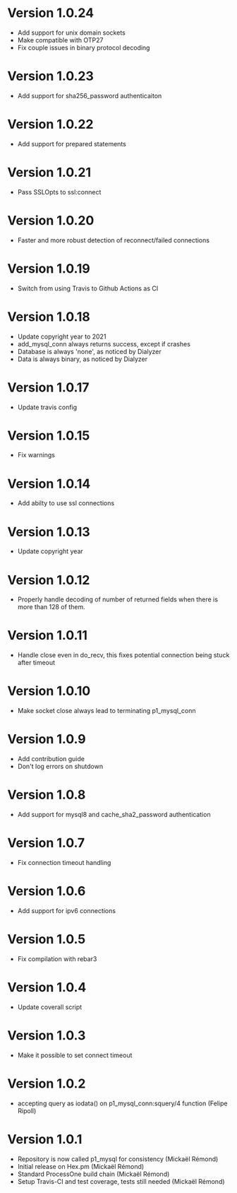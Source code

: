 # Version 1.0.24

* Add support for unix domain sockets
* Make compatible with OTP27
* Fix couple issues in binary protocol decoding

# Version 1.0.23

* Add support for sha256_password authenticaiton

# Version 1.0.22

* Add support for prepared statements

# Version 1.0.21

* Pass SSLOpts to ssl:connect

# Version 1.0.20

* Faster and more robust detection of reconnect/failed connections

# Version 1.0.19

* Switch from using Travis to Github Actions as CI

# Version 1.0.18

* Update copyright year to 2021
* add_mysql_conn always returns success, except if crashes
* Database is always 'none', as noticed by Dialyzer
* Data is always binary, as noticed by Dialyzer

# Version 1.0.17

* Update travis config

# Version 1.0.15

* Fix warnings

# Version 1.0.14

* Add abilty to use ssl connections

# Version 1.0.13

* Update copyright year

# Version 1.0.12

* Properly handle decoding of number of returned fields when there is
  more than 128 of them.

# Version 1.0.11

* Handle close even in do\_recv, this fixes potential connection being stuck after timeout

# Version 1.0.10

* Make socket close always lead to terminating p1\_mysql\_conn

# Version 1.0.9

* Add contribution guide
* Don't log errors on shutdown

# Version 1.0.8

* Add support for mysql8 and cache\_sha2\_password authentication

# Version 1.0.7

* Fix connection timeout handling

# Version 1.0.6

* Add support for ipv6 connections

# Version 1.0.5

* Fix compilation with rebar3

# Version 1.0.4

* Update coverall script

# Version 1.0.3

* Make it possible to set connect timeout

# Version 1.0.2

* accepting query as iodata() on p1_mysql_conn:squery/4 function (Felipe Ripoll)

# Version 1.0.1

* Repository is now called p1_mysql for consistency (Mickaël Rémond)
* Initial release on Hex.pm (Mickaël Rémond)
* Standard ProcessOne build chain (Mickaël Rémond)
* Setup Travis-CI and test coverage, tests still needed (Mickaël Rémond)
